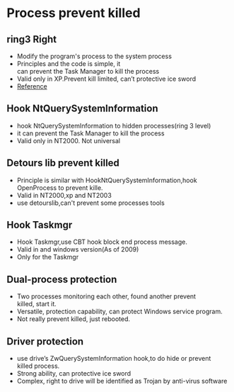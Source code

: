 Process prevent killed
=======================
ring3 Right
--------------------------------------
* Modify the program's process to the system process
* Principles and the code is simple, it can prevent the Task Manager to kill the process
* Valid only in XP.Prevent kill limited, can’t protective ice sword
* [Reference](http://blog.csdn.net/KeSummer/archive/2008/05/18/2455379.aspx)

Hook NtQuerySystemInformation
--------------------------------------------------------
* hook NtQuerySystemInformation to hidden processes(ring 3 level)
* it can prevent the Task Manager to kill the process
* Valid only in NT2000. Not universal

Detours lib prevent killed
--------------------------------------------------------
* Principle is similar with HookNtQuerySystemInformation,hook OpenProcess to prevent kille.
* Valid in NT2000,xp and NT2003
* use detourslib,can't prevent some processes tools

Hook Taskmgr
--------------------------------------------------------
* Hook Taskmgr,use CBT hook block end process message.
* Valid in and windows version(As of 2009)
* Only for the Taskmgr

Dual-process protection
--------------------------------------------------------
* Two processes monitoring each other, found another prevent killed, start it.
* Versatile, protection capability, can protect Windows service program.
* Not really prevent killed, just rebooted.

Driver protection
--------------------------------------------------------
* use drive’s ZwQuerySystemInformation hook,to do hide or prevent killed process.
* Strong ability, can protective ice sword
* Complex, right to drive will be identified as Trojan by anti-virus software